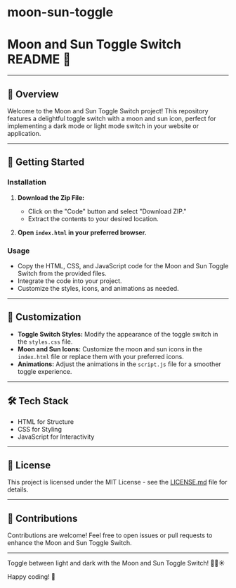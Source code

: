 # moon-sun-toggle

# Moon and Sun Toggle Switch README 🚀

---

## 🌟 Overview

Welcome to the Moon and Sun Toggle Switch project! This repository features a delightful toggle switch with a moon and sun icon, perfect for implementing a dark mode or light mode switch in your website or application.

---

## 🚀 Getting Started

### Installation

1. **Download the Zip File:**
   - Click on the "Code" button and select "Download ZIP."
   - Extract the contents to your desired location.

2. **Open `index.html` in your preferred browser.**

### Usage

- Copy the HTML, CSS, and JavaScript code for the Moon and Sun Toggle Switch from the provided files.
- Integrate the code into your project.
- Customize the styles, icons, and animations as needed.

---

## 🎨 Customization

- **Toggle Switch Styles:** Modify the appearance of the toggle switch in the `styles.css` file.
- **Moon and Sun Icons:** Customize the moon and sun icons in the `index.html` file or replace them with your preferred icons.
- **Animations:** Adjust the animations in the `script.js` file for a smoother toggle experience.

---

## 🛠️ Tech Stack

- HTML for Structure
- CSS for Styling
- JavaScript for Interactivity

---

## 📄 License

This project is licensed under the MIT License - see the [LICENSE.md](LICENSE.md) file for details.

---

## 🤝 Contributions

Contributions are welcome! Feel free to open issues or pull requests to enhance the Moon and Sun Toggle Switch.

---

Toggle between light and dark with the Moon and Sun Toggle Switch! 🚀🌙☀️

Happy coding! 🌟
